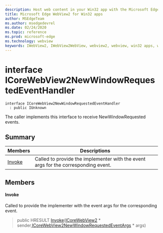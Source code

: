 ```yaml
---
description: Host web content in your Win32 app with the Microsoft Edge WebView2 control
title: Microsoft Edge WebView2 for Win32 apps
author: MSEdgeTeam
ms.author: msedgedevrel
ms.date: 02/24/2020
ms.topic: reference
ms.prod: microsoft-edge
ms.technology: webview
keywords: IWebView2, IWebView2WebView, webview2, webview, win32 apps, win32, edge, ICoreWebView2, ICoreWebView2Host, browser control, edge html
---
```


# interface ICoreWebView2NewWindowRequestedEventHandler 

```
interface ICoreWebView2NewWindowRequestedEventHandler
  : public IUnknown
```

The caller implements this interface to receive NewWindowRequested events.

## Summary

 Members                        | Descriptions
--------------------------------|---------------------------------------------
[Invoke](#invoke) | Called to provide the implementer with the event args for the corresponding event.

## Members

#### Invoke 

Called to provide the implementer with the event args for the corresponding event.

> public HRESULT [Invoke](#invoke)([ICoreWebView2](ICoreWebView2.md#icorewebview2) * sender,[ICoreWebView2NewWindowRequestedEventArgs](ICoreWebView2NewWindowRequestedEventArgs.md#icorewebview2newwindowrequestedeventargs) * args)

